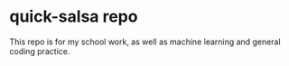 # quick-salsa repo

This repo is for my school work, as well as machine learning and general coding practice. 
